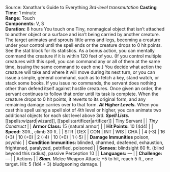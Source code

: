 Source: Xanathar's Guide to Everything
*3rd-level transmutation*
**Casting Time:** 1 minute  
**Range:** Touch  
**Components:** V, S  
**Duration:** 8 hours
You touch one Tiny, nonmagical object that isn’t attached to another object or a surface and isn’t being carried by another creature. The target animates and sprouts little arms and legs, becoming a creature under your control until the spell ends or the creature drops to 0 hit points. See the stat block for its statistics.
As a bonus action, you can mentally command the creature if it is within 120 feet of you. (If you control multiple creatures with this spell, you can command any or all of them at the same time, issuing the same command to each one.) You decide what action the creature will take and where it will move during its next turn, or you can issue a simple, general command, such as to fetch a key, stand watch, or stack some books. If you issue no commands, the servant does nothing other than defend itself against hostile creatures. Once given an order, the servant continues to follow that order until its task is complete.
When the creature drops to 0 hit points, it reverts to its original form, and any remaining damage carries over to that form.
***At Higher Levels.*** When you cast this spell using a spell slot of 4th level or higher, you can animate two additional objects for each slot level above 3rd.
***Spell Lists.*** [[spells:wizard|wizard]], [[spells:artificer|artificer]]
| Tiny Servant |
| *Tiny Construct* |
| **Armor Class:** 15 (natural armor) |
| **Hit Points:** 10 (4d4) |
| **Speed:** 30ft., climb 30 ft. |
| STR | DEX | CON | INT | WIS | CHA |
| 4 (-3) | 16 (+3) | 10 (+0) | 2 (-4) | 10 (+0) | 1 (-5) |
| **Damage Immunities** poison, psychic |
| **Condition Immunities:** blinded, charmed, deafened, exhaustion, frightened, paralyzed, petrified, poisoned |
| **Senses:** blindsight 60 ft. (blind beyond this radius), passive Perception 10 |
| **Languages:** — |
| **Challenge:** — |
| Actions |
| ***Slam.*** Melee Weapon Attack: +5 to hit, reach 5 ft., one target. Hit: 5 (1d4 + 3) bludgeoning damage. |